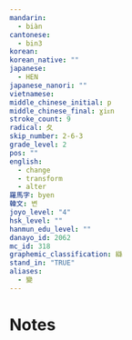 ```yaml
---
mandarin:
  - biàn
cantonese:
  - bin3
korean:
korean_native: ""
japanese:
  - HEN
japanese_nanori: ""
vietnamese:
middle_chinese_initial: p
middle_chinese_final: ɣiᴇn
stroke_count: 9
radical: 夂
skip_number: 2-6-3
grade_level: 2
pos: ""
english:
  - change
  - transform
  - alter
羅馬字: byen
韓文: 변
joyo_level: "4"
hsk_level: ""
hanmun_edu_level: ""
danayo_id: 2062
mc_id: 318
graphemic_classification: 䜌
stand_in: "TRUE"
aliases:
  - 變
---
```


# Notes
